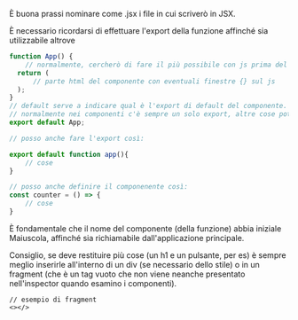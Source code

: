 È buona prassi nominare come .jsx i file in cui scriverò in JSX.

È necessario ricordarsi di effettuare l'export della funzione affinché sia utilizzabile altrove
```javascript
function App() {
	// normalmente, cercherò di fare il più possibile con js prima del return le logiche, e nel return ci butto solo le parti html con un po' di jsx per riportare le variabili calcolate nel js
  return (
	  // parte html del componente con eventuali finestre {} sul js
  );
}
// default serve a indicare qual è l'export di default del componente.
// normalmente nei componenti c'è sempre un solo export, altre cose potrebbero averne più di uno
export default App;

// posso anche fare l'export così:

export default function app(){
	// cose
}

// posso anche definire il componenente così:
const counter = () => {
	// cose
}
```

È fondamentale che il nome del componente (della funzione) abbia iniziale Maiuscola, affinché sia richiamabile dall'applicazione principale.

Consiglio, se deve restituire più cose (un h1 e un pulsante, per es) è sempre meglio inserirle all'interno di un div (se necessario dello stile) o in un fragment (che è un tag vuoto che non viene neanche presentato nell'inspector quando esamino i componenti).

```
// esempio di fragment
<></>
```